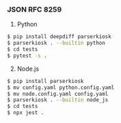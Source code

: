 ### JSON RFC 8259

1. Python
``` bash
$ pip install deepdiff parserkiosk
$ parserkiosk . --builtin python
$ cd tests
$ pytest -s .
```
2. Node.js 
``` bash
$ pip install parserkiosk
$ mv config.yaml python.config.yaml
$ mv node.config.yaml config.yaml
$ parserkiosk . --builtin node_js
$ cd tests
$ npx jest .
```
